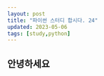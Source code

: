 ```yaml
---
layout: post
title: "파이썬 스터디 합시다. 24"
updated: 2023-05-06
tags: [study,python]
---
```


## 안녕하세요